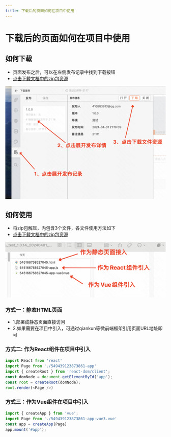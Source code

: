 ```yaml
---
title: 下载后的页面如何在项目中使用
---
```

# 下载后的页面如何在项目中使用

## 如何下载
- 页面发布之后，可以在左侧发布记录中找到下载按钮
- [点击下载文档中的zip包资源](https://mybricks-material.oss-cn-hangzhou.aliyuncs.com/%E4%B8%8B%E8%BD%BD%E6%96%87%E4%BB%B6%E5%AE%9E%E4%BE%8B.zip)

![alt text](img/image-2.png)

## 如何使用
- 将zip包解压，内包含3个文件，各文件使用方法如下
- [点击下载文档中的zip包资源](https://mybricks-material.oss-cn-hangzhou.aliyuncs.com/%E4%B8%8B%E8%BD%BD%E6%96%87%E4%BB%B6%E5%AE%9E%E4%BE%8B.zip)

![alt text](img/image.png)

### 方式一：静态HTML页面
- 1.部署成静态页面直接访问
- 2.如果需要在项目中引入，可通过qiankun等微前端框架引用页面URL地址即可

### 方式二: 作为React组件在项目中引入

``` ts
import React from 'react'
import Page from './549439123873861-app'
import { createRoot } from 'react-dom/client';
const domNode = document.getElementById('app');
const root = createRoot(domNode);
root.render(<Page />)
```

### 方式三：作为Vue组件在项目中引入

``` ts
import { createApp } from 'vue';
import Page from './549439123873861-app-vue3.vue'
const app = createApp(Page)
app.mount('#app');
```

